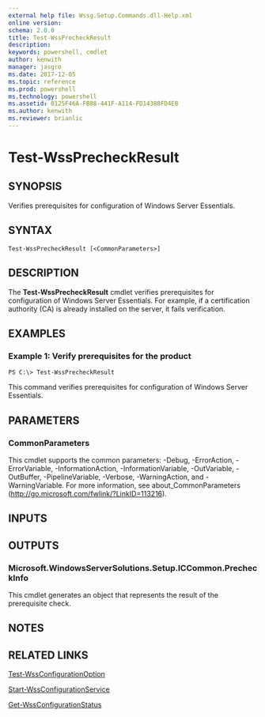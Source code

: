 ```yaml
---
external help file: Wssg.Setup.Commands.dll-Help.xml
online version: 
schema: 2.0.0
title: Test-WssPrecheckResult
description: 
keywords: powershell, cmdlet
author: kenwith
manager: jasgro
ms.date: 2017-12-05
ms.topic: reference
ms.prod: powershell
ms.technology: powershell
ms.assetid: 0125F46A-FB88-441F-A114-FD14388FD4EB
ms.author: kenwith
ms.reviewer: brianlic
---
```


# Test-WssPrecheckResult

## SYNOPSIS
Verifies prerequisites for configuration of Windows Server Essentials.

## SYNTAX

```
Test-WssPrecheckResult [<CommonParameters>]
```

## DESCRIPTION
The **Test-WssPrecheckResult** cmdlet verifies prerequisites for configuration of Windows Server Essentials.
For example, if a certification authority (CA) is already installed on the server, it fails verification.

## EXAMPLES

### Example 1: Verify prerequisites for the product
```
PS C:\> Test-WssPrecheckResult
```

This command verifies prerequisites for configuration of Windows Server Essentials.

## PARAMETERS

### CommonParameters
This cmdlet supports the common parameters: -Debug, -ErrorAction, -ErrorVariable, -InformationAction, -InformationVariable, -OutVariable, -OutBuffer, -PipelineVariable, -Verbose, -WarningAction, and -WarningVariable. For more information, see about_CommonParameters (http://go.microsoft.com/fwlink/?LinkID=113216).

## INPUTS

## OUTPUTS

### Microsoft.WindowsServerSolutions.Setup.ICCommon.PrecheckInfo
This cmdlet generates an object that represents the result of the prerequisite check.

## NOTES

## RELATED LINKS

[Test-WssConfigurationOption](./Test-WssConfigurationOption.md)

[Start-WssConfigurationService](./Start-WssConfigurationService.md)

[Get-WssConfigurationStatus](./Get-WssConfigurationStatus.md)
